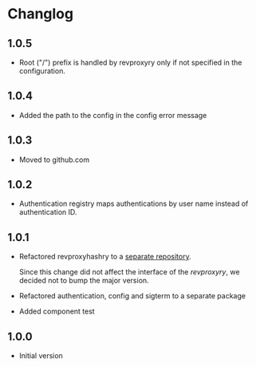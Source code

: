 # Changlog

## 1.0.5
* Root ("/") prefix is handled by revproxyry only if not specified in the configuration.

## 1.0.4
* Added the path to the config in the config error message

## 1.0.3
* Moved to github.com

## 1.0.2
* Authentication registry maps authentications by user name instead of authentication ID.

## 1.0.1
* Refactored revproxyhashry to a [separate repository](https://bitbucket.org/parqueryopen/revproxyhashry). 

  Since this change did not affect the interface of the _revproxyry_, we decided not to bump the major
  version.

* Refactored authentication, config and sigterm to a separate package
* Added component test 


## 1.0.0
* Initial version
